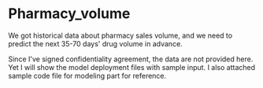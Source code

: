 # Pharmacy_volume

We got historical data about pharmacy sales volume, and we need to predict the next 35-70 days' drug volume in advance.


Since I've signed confidentiality agreement, the data are not provided here. Yet I will show the model deployment files with sample input. I also attached sample code file for modeling part for reference.
